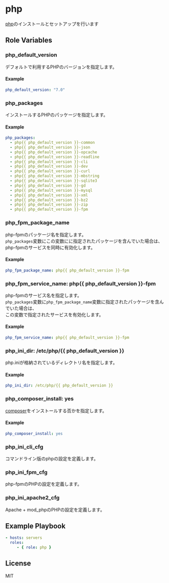 php
=========

[php](http://php.net/)のインストールとセットアップを行います

Role Variables
--------------

### php_default_version

デフォルトで利用するPHPのバージョンを指定します。

#### Example

```yaml
php_default_version: "7.0"
```

### php_packages

インストールするPHPのパッケージを指定します。

#### Example

```yaml
php_packages:
  - php{{ php_default_version }}-common
  - php{{ php_default_version }}-json
  - php{{ php_default_version }}-opcache
  - php{{ php_default_version }}-readline
  - php{{ php_default_version }}-cli
  - php{{ php_default_version }}-dev
  - php{{ php_default_version }}-curl
  - php{{ php_default_version }}-mbstring
  - php{{ php_default_version }}-sqlite3
  - php{{ php_default_version }}-gd
  - php{{ php_default_version }}-mysql
  - php{{ php_default_version }}-xml
  - php{{ php_default_version }}-bz2
  - php{{ php_default_version }}-zip
  - php{{ php_default_version }}-fpm
```
### php_fpm_package_name

php-fpmのパッケージ名を指定します。  
`php_packages`変数にこの変数にに指定されたパッケージを含んでいた場合は、  
php-fpmのサービスを同時に有効化します。

#### Example

```yaml
php_fpm_package_name: php{{ php_default_version }}-fpm
```

### php_fpm_service_name: php{{ php_default_version }}-fpm

php-fpmのサービス名を指定します。  
`php_packages`変数に`php_fpm_package_name`変数に指定されたパッケージを含んでいた場合は、   
この変数で指定されたサービスを有効化します。


#### Example

```yaml
php_fpm_service_name: php{{ php_default_version }}-fpm
```

### php_ini_dir: /etc/php/{{ php_default_version }}

php.iniが格納されているディレクトリ名を指定します。

#### Example

```yaml
php_ini_dir: /etc/php/{{ php_default_version }}
```

### php_composer_install: yes

[composer](https://getcomposer.org/)をインストールする否かを指定します。

#### Example

```yaml
php_composer_install: yes
```

### php_ini_cli_cfg

コマンドライン版のphpの設定を定義します。

### php_ini_fpm_cfg

php-fpmのPHPの設定を定義します。

### php_ini_apache2_cfg

Apache + mod_phpのPHPの設定を定義します。

Example Playbook
----------------

```yaml
- hosts: servers
  roles:
     - { role: php }
```

License
-------

MIT
